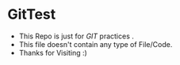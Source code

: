 # GitTest
- This Repo is just for _GIT_ practices .
- This file doesn't contain any type of File/Code.
- Thanks for Visiting :)
